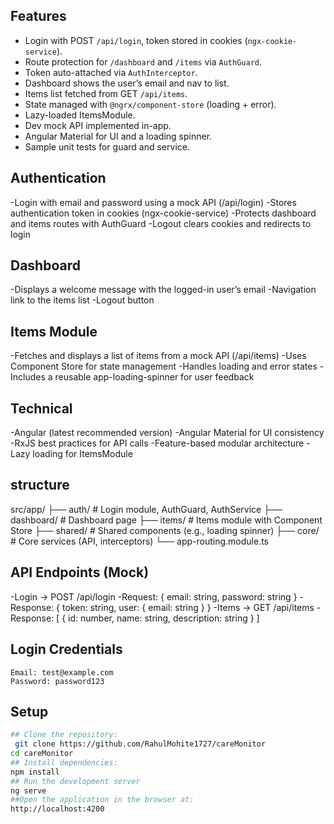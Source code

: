 ## Features
- Login with POST `/api/login`, token stored in cookies (`ngx-cookie-service`).
- Route protection for `/dashboard` and `/items` via `AuthGuard`.
- Token auto-attached via `AuthInterceptor`.
- Dashboard shows the user’s email and nav to list.
- Items list fetched from GET `/api/items`.
- State managed with `@ngrx/component-store` (loading + error).
- Lazy-loaded ItemsModule.
- Dev mock API implemented in-app.
- Angular Material for UI and a loading spinner.
- Sample unit tests for guard and service.
## Authentication
-Login with email and password using a mock API (/api/login)
-Stores authentication token in cookies (ngx-cookie-service)
-Protects dashboard and items routes with AuthGuard
-Logout clears cookies and redirects to login
## Dashboard
-Displays a welcome message with the logged-in user’s email
-Navigation link to the items list
-Logout button

## Items Module

-Fetches and displays a list of items from a mock API (/api/items)
-Uses Component Store for state management
-Handles loading and error states
-Includes a reusable app-loading-spinner for user feedback
## Technical

-Angular (latest recommended version)
-Angular Material for UI consistency
-RxJS best practices for API calls
-Feature-based modular architecture
-Lazy loading for ItemsModule
## structure
src/app/
├── auth/                # Login module, AuthGuard, AuthService
├── dashboard/           # Dashboard page
├── items/               # Items module with Component Store
├── shared/              # Shared components (e.g., loading spinner)
├── core/                # Core services (API, interceptors)
└── app-routing.module.ts
## API Endpoints (Mock)

-Login → POST /api/login
-Request: { email: string, password: string }
-Response: { token: string, user: { email: string } }
-Items → GET /api/items
-Response: [ { id: number, name: string, description: string } ]

## Login Credentials
    Email: test@example.com
    Password: password123
## Setup
```bash
## Clone the repository:
 git clone https://github.com/RahulMohite1727/careMonitor
cd careMonitor
## Install dependencies:
npm install
## Run the development server
ng serve
##Open the application in the browser at:
http://localhost:4200


